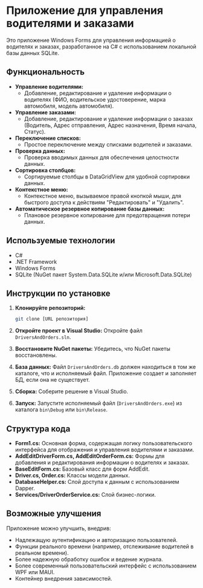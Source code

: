 # Приложение для управления водителями и заказами

Это приложение Windows Forms для управления информацией о водителях и заказах, разработанное на C# с использованием локальной базы данных SQLite.

## Функциональность

*   **Управление водителями:**
    *   Добавление, редактирование и удаление информации о водителях (ФИО, водительское удостоверение, марка автомобиля, модель автомобиля).
*   **Управление заказами:**
    *   Добавление, редактирование и удаление информации о заказах (Водитель, Адрес отправления, Адрес назначения, Время начала, Статус).
*   **Переключение списков:**
    *   Простое переключение между списками водителей и заказами.
*   **Проверка данных:**
    *   Проверка вводимых данных для обеспечения целостности данных.
*   **Сортировка столбцов:**
    *   Сортируемые столбцы в DataGridView для удобной сортировки данных.
*   **Контекстное меню:**
    *   Контекстное меню, вызываемое правой кнопкой мыши, для быстрого доступа к действиям "Редактировать" и "Удалить".
*   **Автоматическое резервное копирование базы данных:**
    *   Плановое резервное копирование для предотвращения потери данных.


## Используемые технологии

*   C#
*   .NET Framework
*   Windows Forms
*   SQLite (NuGet пакет System.Data.SQLite и/или Microsoft.Data.SQLite)


## Инструкции по установке

1.  **Клонируйте репозиторий:**

    ```bash
    git clone [URL репозитория]
    ```

2.  **Откройте проект в Visual Studio:** Откройте файл `DriversAndOrders.sln`.

3.  **Восстановите NuGet пакеты:** Убедитесь, что NuGet пакеты восстановлены.

4.  **База данных:** Файл `DriversAndOrders.db` должен находиться в том же каталоге, что и исполняемый файл. Приложение создает и заполняет БД, если она не существует.

5.  **Сборка:** Соберите решение в Visual Studio.

6.  **Запуск:** Запустите исполняемый файл (`DriversAndOrders.exe`) из каталога `bin\Debug` или `bin\Release`.

## Структура кода

*   **Form1.cs:** Основная форма, содержащая логику пользовательского интерфейса для отображения и управления водителями и заказами.
*   **AddEditDriverForm.cs, AddEditOrderForm.cs:** Формы для добавления и редактирования информации о водителях и заказах.
*   **BaseEditForm.cs:** Базовый класс для форм AddEdit.
*   **Driver.cs, Order.cs:** Классы модели данных.
*   **DatabaseHelper.cs:** Слой доступа к данным с использованием Dapper.
*   **Services/DriverOrderService.cs:** Слой бизнес-логики.

## Возможные улучшения

Приложение можно улучшить, внедрив:

*   Надлежащую аутентификацию и авторизацию пользователей.
*   Функции реального времени (например, отслеживание водителей в реальном времени).
*   Более надежную обработку ошибок и ведение журнала.
*   Более современный пользовательский интерфейс с использованием WPF или MAUI.
*   Контейнер внедрения зависимостей.

